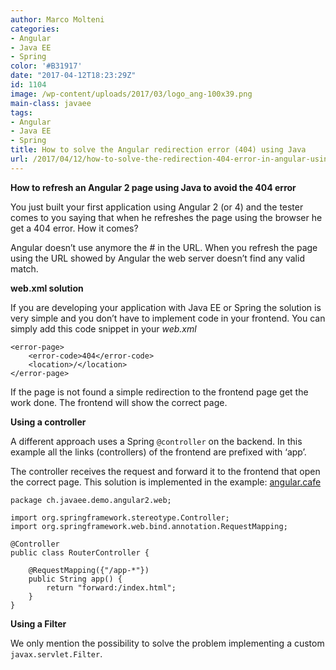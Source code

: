 ```yaml
---
author: Marco Molteni
categories:
- Angular
- Java EE
- Spring
color: '#B31917'
date: "2017-04-12T18:23:29Z"
id: 1104
image: /wp-content/uploads/2017/03/logo_ang-100x39.png
main-class: javaee
tags:
- Angular
- Java EE
- Spring
title: How to solve the Angular redirection error (404) using Java
url: /2017/04/12/how-to-solve-the-redirection-404-error-in-angular-using-java/
---
```

**How to refresh an Angular 2 page using Java to avoid the 404 error**

You just built your first application using Angular 2 (or 4) and the tester comes to you saying that when he refreshes the page using the browser he get a 404 error. How it comes?

Angular doesn’t use anymore the # in the URL. When you refresh the page using the URL showed by Angular the web server doesn’t find any valid match.

**web.xml solution**

If you are developing your application with Java EE or Spring the solution is very simple and you don’t have to implement code in your frontend. You can simply add this code snippet in your _web.xml_

    <error-page>
        <error-code>404</error-code>
        <location>/</location>
    </error-page>
    

If the page is not found a simple redirection to the frontend page get the work done. The frontend will show the correct page.

**Using a controller**

A different approach uses a Spring `@controller` on the backend. In this example all the links (controllers) of the frontend are prefixed with ‘app’.

The controller receives the request and forward it to the frontend that open the correct page. This solution is implemented in the example: [angular.cafe](http://angular.cafe)

    package ch.javaee.demo.angular2.web;
    
    import org.springframework.stereotype.Controller;
    import org.springframework.web.bind.annotation.RequestMapping;
    
    @Controller
    public class RouterController {
    
        @RequestMapping({"/app-*"})
        public String app() {
            return "forward:/index.html";
        }
    }
    

**Using a Filter**

We only mention the possibility to solve the problem implementing a custom `javax.servlet.Filter`.